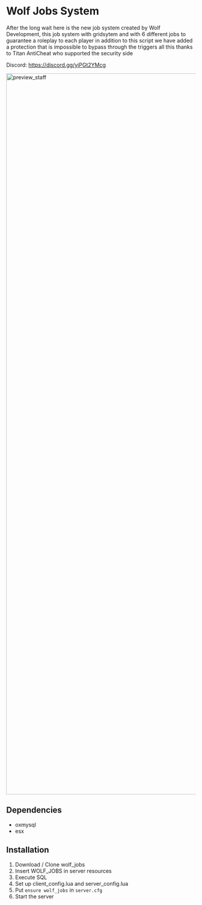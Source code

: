 # **Wolf Jobs System**
After the long wait here is the new job system created by Wolf Development, this job system with gridsytem and with 6 different jobs to guarantee a roleplay to each player in addition to this script we have added a protection that is impossible to bypass through the triggers all this thanks to Titan AntiCheat who supported the security side

Discord: https://discord.gg/yjPGt2YMcg

<img width="1920" alt="preview_staff" src="https://cdn.discordapp.com/attachments/944166721974054923/1145818562754252953/image.png">

## **Dependencies**
- oxmysql
- esx

## **Installation**
1. Download / Clone wolf_jobs
2. Insert WOLF_JOBS in server resources
3. Execute SQL
4. Set up client_config.lua and server_config.lua
5. Put `ensure wolf_jobs` in `server.cfg`
6. Start the server